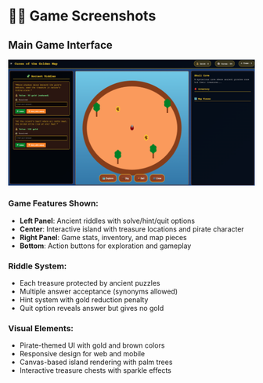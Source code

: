 # 🏴‍☠️ Game Screenshots

## Main Game Interface
![Curse of the Golden Map](screenshot/image.png)

### Game Features Shown:
- **Left Panel**: Ancient riddles with solve/hint/quit options
- **Center**: Interactive island with treasure locations and pirate character
- **Right Panel**: Game stats, inventory, and map pieces
- **Bottom**: Action buttons for exploration and gameplay

### Riddle System:
- Each treasure protected by ancient puzzles
- Multiple answer acceptance (synonyms allowed)
- Hint system with gold reduction penalty
- Quit option reveals answer but gives no gold

### Visual Elements:
- Pirate-themed UI with gold and brown colors
- Responsive design for web and mobile
- Canvas-based island rendering with palm trees
- Interactive treasure chests with sparkle effects